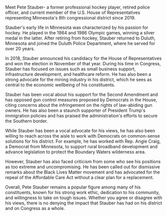 Meet Pete Stauber- a former professional hockey player, retired police officer, and current member of the U.S. House of Representatives representing Minnesota's 8th congressional district since 2019.

Stauber's early life in Minnesota was characterized by his passion for hockey. He played in the 1984 and 1986 Olympic games, winning a silver medal in the latter. After retiring from hockey, Stauber returned to Duluth, Minnesota and joined the Duluth Police Department, where he served for over 20 years.

In 2018, Stauber announced his candidacy for the House of Representatives and won the election in November of that year. During his time in Congress, Stauber has focused on issues such as small business support, infrastructure development, and healthcare reform. He has also been a strong advocate for the mining industry in his district, which he sees as central to the economic wellbeing of his constituents.

Stauber has been vocal about his support for the Second Amendment and has opposed gun control measures proposed by Democrats in the House, citing concerns about the infringement on the rights of law-abiding gun owners. He has also been a staunch supporter of President Trump's immigration policies and has praised the administration's efforts to secure the Southern border.

While Stauber has been a vocal advocate for his views, he has also been willing to reach across the aisle to work with Democrats on common-sense solutions for his district. For example, he has worked with Rep. Angie Craig, a Democrat from Minnesota, to support rural broadband development and advance legislation to protect the Boundary Waters wilderness area.

However, Stauber has also faced criticism from some who see his positions as too extreme and uncompromising. He has been called out for dismissive remarks about the Black Lives Matter movement and has advocated for the repeal of the Affordable Care Act without a clear plan for a replacement.

Overall, Pete Stauber remains a popular figure among many of his constituents, known for his strong work ethic, dedication to his community, and willingness to take on tough issues. Whether you agree or disagree with his views, there is no denying the impact that Stauber has had on his district and on Congress as a whole.
